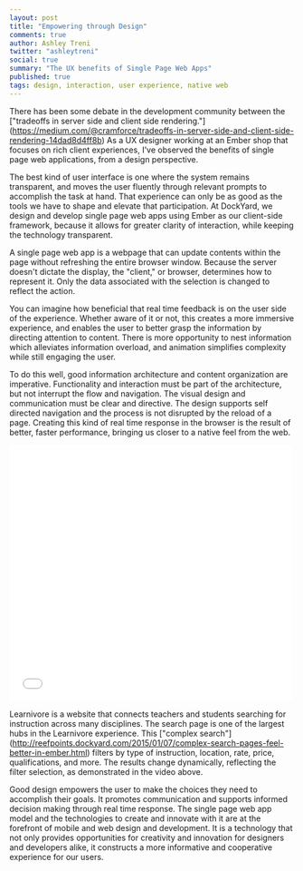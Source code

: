 ```yaml
---
layout: post
title: "Empowering through Design"
comments: true
author: Ashley Treni
twitter: "ashleytreni"
social: true
summary: "The UX benefits of Single Page Web Apps"
published: true
tags: design, interaction, user experience, native web
---
```


There has been some debate in the development community between the ["tradeoffs in server side and client side rendering."] (https://medium.com/@cramforce/tradeoffs-in-server-side-and-client-side-rendering-14dad8d4ff8b) As a UX designer working at an Ember shop that focuses on rich client experiences, I've observed the benefits of single page web applications, from a design perspective.

The best kind of user interface is one where the system remains transparent, and moves the user fluently through relevant prompts to accomplish the task at hand. That experience can only be as good as the tools we have to shape and elevate that participation. At DockYard, we design and develop single page web apps using Ember as our client-side framework, because it allows for greater clarity of interaction, while keeping the technology transparent.

A single page web app is a webpage that can update contents within the page without refreshing the entire browser window. Because the server doesn't dictate the display, the "client," or browser, determines how to represent it. Only the data associated with the selection is changed to reflect the action. 

You can imagine how beneficial that real time feedback is on the user side of the experience. Whether aware of it or not, this creates a more immersive experience, and enables the user to better grasp the information by directing attention to content. There is more opportunity to nest information which alleviates information overload, and animation simplifies complexity while still engaging the user. 

To do this well, good information architecture and content organization are imperative. Functionality and interaction must be part of the architecture, but not interrupt the flow and navigation. The visual design and communication must be clear and directive. The design supports self directed navigation and the process is not disrupted by the reload of a page. Creating this kind of real time response in the browser is the result of better, faster performance, bringing us closer to a native feel from the web.

<iframe src="//player.vimeo.com/video/118249906" width="500" height="452" frameborder="0" webkitallowfullscreen mozallowfullscreen allowfullscreen></iframe>

Learnivore is a website that connects teachers and students searching for instruction across many disciplines. The search page is one of the largest hubs in the Learnivore experience. This ["complex search"] (http://reefpoints.dockyard.com/2015/01/07/complex-search-pages-feel-better-in-ember.html) filters by type of instruction, location, rate, price, qualifications, and more. The results change dynamically, reflecting the filter selection, as demonstrated in the video above.

Good design empowers the user to make the choices they need to accomplish their goals. It promotes communication and supports informed decision making through real time response. The single page web app model and the technologies to create and innovate with it are at the forefront of mobile and web design and development. It is a technology that not only provides opportunities for creativity and innovation for designers and developers alike, it constructs a more informative and cooperative experience for our users.
